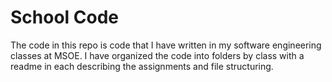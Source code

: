 # School Code

The code in this repo is code that I have written in my software engineering classes at MSOE.
I have organized the code into folders by class with a readme in each describing the assignments and file structuring.